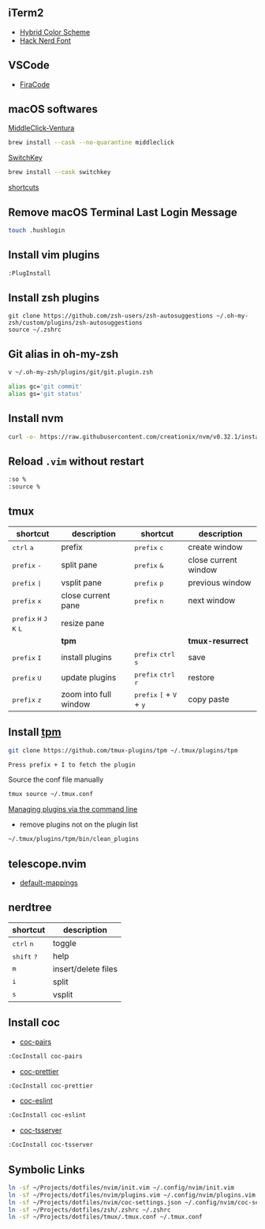 ## iTerm2
* [Hybrid Color Scheme](https://github.com/mbadolato/iTerm2-Color-Schemes/blob/master/schemes/Hybrid.itermcolors)
* [Hack Nerd Font](https://github.com/ryanoasis/nerd-fonts/blob/master/patched-fonts/Hack/Regular/HackNerdFont-Regular.ttf)

## VSCode
* [FiraCode](https://github.com/tonsky/FiraCode)

## macOS softwares
[MiddleClick-Ventura](https://github.com/artginzburg/MiddleClick-Ventura)
```zsh
brew install --cask --no-quarantine middleclick
```
[SwitchKey](https://github.com/itsuhane/SwitchKey)
```zsh
brew install --cask switchkey
```
[shortcuts](https://github.com/siong1987/shortcuts)

## Remove macOS Terminal Last Login Message
```zsh
touch .hushlogin
```

## Install vim plugins
```zsh
:PlugInstall
```

## Install zsh plugins
```
git clone https://github.com/zsh-users/zsh-autosuggestions ~/.oh-my-zsh/custom/plugins/zsh-autosuggestions
source ~/.zshrc
```

## Git alias in oh-my-zsh
```zsh
v ~/.oh-my-zsh/plugins/git/git.plugin.zsh

alias gc='git commit'
alias gs='git status'
```

## Install nvm
```zsh
curl -o- https://raw.githubusercontent.com/creationix/nvm/v0.32.1/install.sh | bash
```

## Reload `.vim` without restart
```zsh
:so %
:source %
```

## tmux
| shortcut | description | shortcut | description |
|----------|-------------|----------|-------------|
| <kbd>ctrl</kbd> <kbd>a</kbd> | prefix | <kbd>prefix</kbd> <kbd>c</kbd> | create window |
| <kbd>prefix</kbd> <kbd>-</kbd> | split pane  | <kbd>prefix</kbd> <kbd>&</kbd> | close current window |
| <kbd>prefix</kbd> <kbd>\|</kbd> </kbd> | vsplit pane | <kbd>prefix</kbd> <kbd>p</kbd> | previous window | 
| <kbd>prefix</kbd> <kbd>x</kbd> | close current pane | <kbd>prefix</kbd> <kbd>n</kbd> | next window | 
| <kbd>prefix</kbd> <kbd>H</kbd> <kbd>J</kbd> <kbd>K</kbd> <kbd>L</kbd> | resize pane | | | 
| | **tpm** | | **tmux-resurrect** | 
| <kbd>prefix</kbd> <kbd>I</kbd> | install plugins | <kbd>prefix</kbd> <kbd>ctrl</kbd> <kbd>s</kbd> | save | 
| <kbd>prefix</kbd> <kbd>U</kbd> | update plugins  | <kbd>prefix</kbd> <kbd>ctrl</kbd> <kbd>r</kbd> | restore  |
| <kbd>prefix</kbd> <kbd>z</kbd> | zoom into full window | <kbd>prefix</kbd> <kbd>[</kbd> + <kbd>V</kbd> + <kbd>y</kbd> | copy paste |

## Install [tpm](https://github.com/tmux-plugins/tpm)
```zsh
git clone https://github.com/tmux-plugins/tpm ~/.tmux/plugins/tpm

Press prefix + I to fetch the plugin
```

Source the conf file manually 
```zsh
tmux source ~/.tmux.conf
```

[Managing plugins via the command line](https://github.com/tmux-plugins/tpm/blob/master/docs/managing_plugins_via_cmd_line.md)
* remove plugins not on the plugin list
```zsh
~/.tmux/plugins/tpm/bin/clean_plugins
```
## telescope.nvim
* [default-mappings](https://github.com/nvim-telescope/telescope.nvim?tab=readme-ov-file#default-mappings)

## nerdtree 
| shortcut | description |
|----------|-------------|
| <kbd>ctrl</kbd> <kbd>n</kbd> | toggle |
| <kbd>shift</kbd> <kbd>?</kbd> | help |
| <kbd>m</kbd> | insert/delete files |
| <kbd>i</kbd> | split |
| <kbd>s</kbd> | vsplit |
## Install coc
* [coc-pairs](https://github.com/neoclide/coc-pairs)
```zsh
:CocInstall coc-pairs
```
* [coc-prettier](https://github.com/neoclide/coc-prettier)
```zsh
:CocInstall coc-prettier
```
* [coc-eslint](https://github.com/neoclide/coc-eslint)
```zsh
:CocInstall coc-eslint
```
* [coc-tsserver](https://github.com/neoclide/coc-tsserver)
```zsh
:CocInstall coc-tsserver
```

## Symbolic Links
```zsh
ln -sf ~/Projects/dotfiles/nvim/init.vim ~/.config/nvim/init.vim
ln -sf ~/Projects/dotfiles/nvim/plugins.vim ~/.config/nvim/plugins.vim
ln -sf ~/Projects/dotfiles/nvim/coc-settings.json ~/.config/nvim/coc-settings.json
ln -sf ~/Projects/dotfiles/zsh/.zshrc ~/.zshrc
ln -sf ~/Projects/dotfiles/tmux/.tmux.conf ~/.tmux.conf
```
